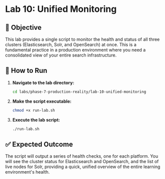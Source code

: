 # Lab 10: Unified Monitoring

## 🎯 **Objective**

This lab provides a single script to monitor the health and status of all three clusters (Elasticsearch, Solr, and OpenSearch) at once. This is a fundamental practice in a production environment where you need a consolidated view of your entire search infrastructure.

## 🚀 **How to Run**

1.  **Navigate to the lab directory:**
    ```bash
    cd labs/phase-7-production-reality/lab-10-unified-monitoring
    ```

2.  **Make the script executable:**
    ```bash
    chmod +x run-lab.sh
    ```

3.  **Execute the lab script:**
    ```bash
    ./run-lab.sh
    ```

## ✅ **Expected Outcome**

The script will output a series of health checks, one for each platform. You will see the cluster status for Elasticsearch and OpenSearch, and the list of live nodes for Solr, providing a quick, unified overview of the entire learning environment's health.
